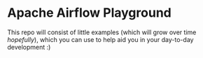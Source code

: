# Apache Airflow Playground

This repo will consist of little examples (which will grow over time _hopefully_), which you can use to help aid you
in your day-to-day development :)
